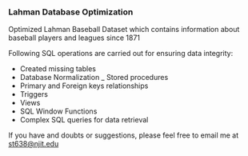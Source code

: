 ### Lahman Database Optimization

Optimized Lahman Baseball Dataset which contains information about baseball players and leagues since 1871

Following SQL operations are carried out for ensuring data integrity:
- Created missing tables
- Database Normalization
_ Stored procedures
- Primary and Foreign keys relationships
- Triggers
- Views 
- SQL Window Functions
- Complex SQL queries for data retrieval

If you have and doubts or suggestions, please feel free to email me at st638@njit.edu

